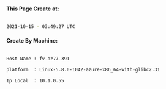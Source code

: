 
   
#### This Page Create at:

```bash

2021-10-15 - 03:49:27 UTC

```

#### Create By Machine:

```bash

Host Name : fv-az77-391

platform  : Linux-5.8.0-1042-azure-x86_64-with-glibc2.31

Ip Local  : 10.1.0.55

```

